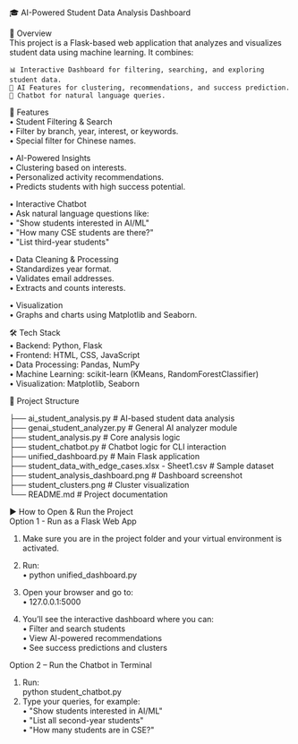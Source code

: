 🎓 AI-Powered Student Data Analysis Dashboard
<br>

📌 Overview
<br>
  This project is a Flask-based web application that analyzes and visualizes student data using machine learning.
  It combines:
  
    📊 Interactive Dashboard for filtering, searching, and exploring student data.
    🤖 AI Features for clustering, recommendations, and success prediction.
    💬 Chatbot for natural language queries.

🚀 Features
<br>
  •   Student Filtering & Search<br>
    • Filter by branch, year, interest, or keywords.<br>
    • Special filter for Chinese names.<br>
  
  • AI-Powered Insights<br>
    • Clustering based on interests.<br>
    • Personalized activity recommendations.<br>
    • Predicts students with high success potential.<br>
  
  • Interactive Chatbot<br>
    • Ask natural language questions like:<br>
      • "Show students interested in AI/ML"<br>
      • "How many CSE students are there?"<br>
      • "List third-year students"<br>
    
  • Data Cleaning & Processing<br>
    • Standardizes year format.<br>
    • Validates email addresses.<br>
    • Extracts and counts interests.<br>
  
  • Visualization<br>
    • Graphs and charts using Matplotlib and Seaborn.<br>

🛠 Tech Stack<br>
  • Backend: Python, Flask<br>
  • Frontend: HTML, CSS, JavaScript<br>
  • Data Processing: Pandas, NumPy<br>
  • Machine Learning: scikit-learn (KMeans, RandomForestClassifier)<br>
  • Visualization: Matplotlib, Seaborn<br>

📂 Project Structure<br>

  ├── ai_student_analysis.py        # AI-based student data analysis<br>
  ├── genai_student_analyzer.py     # General AI analyzer module<br>
  ├── student_analysis.py           # Core analysis logic<br>
  ├── student_chatbot.py            # Chatbot logic for CLI interaction<br>
  ├── unified_dashboard.py          # Main Flask application<br>
  ├── student_data_with_edge_cases.xlsx - Sheet1.csv  # Sample dataset<br>
  ├── student_analysis_dashboard.png # Dashboard screenshot<br>
  ├── student_clusters.png           # Cluster visualization<br>
  └── README.md                      # Project documentation<br>

▶️ How to Open & Run the Project<br>
Option 1 - Run as a Flask Web App<br>
  1. Make sure you are in the project folder and your virtual environment is activated.<br>
    
  2. Run:<br>
      • python unified_dashboard.py<br>
      
  3. Open your browser and go to:<br>
      • 127.0.0.1:5000<br>
      
  4. You’ll see the interactive dashboard where you can:<br>
      • Filter and search students<br>
      • View AI-powered recommendations<br>
      • See success predictions and clusters<br>

Option 2 – Run the Chatbot in Terminal<br>
  1. Run:<br>
      python student_chatbot.py<br>
  2. Type your queries, for example:<br>
      • "Show students interested in AI/ML"<br>
      • "List all second-year students"<br>
      • "How many students are in CSE?"<br>
